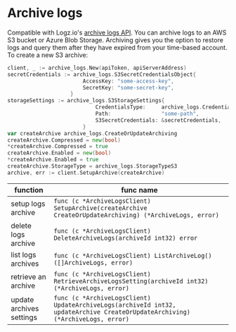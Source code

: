 # Archive logs

Compatible with Logz.io's [archive logs API](https://docs.logz.io/api/#tag/Archive-logs).
You can archive logs to an AWS S3 bucket or Azure Blob Storage. Archiving gives you the option to restore logs and query them after they have expired from your time-based account.
To create a new S3 archive:
```go
client, _ := archive_logs.New(apiToken, apiServerAddress)
secretCredentials := archive_logs.S3SecretCredentialsObject{
                        AccessKey: "some-access-key",
                        SecretKey: "some-secret-key",
                    }
storageSettings := archive_logs.S3StorageSettings{
                            CredentialsType:     archive_logs.CredentialsTypeKeys,
                            Path:                "some-path",
                            S3SecretCredentials: &secretCredentials,
                        }
var createArchive archive_logs.CreateOrUpdateArchiving
createArchive.Compressed = new(bool)
*createArchive.Compressed = true
createArchive.Enabled = new(bool)
*createArchive.Enabled = true
createArchive.StorageType = archive_logs.StorageTypeS3
archive, err := client.SetupArchive(createArchive)
```

|function|func name|
|---|---|
| setup logs archive | `func (c *ArchiveLogsClient) SetupArchive(createArchive CreateOrUpdateArchiving) (*ArchiveLogs, error)` |
| delete logs archive | `func (c *ArchiveLogsClient) DeleteArchiveLogs(archiveId int32) error` |
| list logs archives | `func (c *ArchiveLogsClient) ListArchiveLog() ([]ArchiveLogs, error)` |
| retrieve an archive | `func (c *ArchiveLogsClient) RetrieveArchiveLogsSetting(archiveId int32) (*ArchiveLogs, error)` |
| update archives settings | `func (c *ArchiveLogsClient) UpdateArchiveLogs(archiveId int32, updateArchive CreateOrUpdateArchiving) (*ArchiveLogs, error)` |
